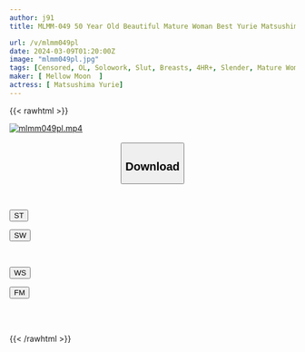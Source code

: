 ```yaml
---
author: j91
title: MLMM-049 50 Year Old Beautiful Mature Woman Best Yurie Matsushima 4 Hours Slender Beautiful Breasts Madonna

url: /v/mlmm049pl
date: 2024-03-09T01:20:00Z
image: "mlmm049pl.jpg"
tags: [Censored, OL, Solowork, Slut, Breasts, 4HR+, Slender, Mature Woman	]
maker: [ Mellow Moon  ]
actress: [ Matsushima Yurie]
---
```



{{< rawhtml >}}

<div class="video" data-videoid="V8VlzRGDR1i3pG">
    <a href="javascript:;">
        <img src="/v/mlmm049pl/mlmm049pl.jpg" width="WIDTH" height="HEIGHT" alt="mlmm049pl.mp4" loading="lazy">
    </a>
</div>

<script type="text/javascript" src="https://j91.asia/asset/on-demand-st.js"></script>

<br>
  <link rel="stylesheet" href="https://j91.asia/asset/bs5.css">
  
  <center>
  <button class="btn btn-primary" type="button" data-bs-toggle="collapse" data-bs-target=".multi-collapse" aria-expanded="false" aria-controls="multiCollapseExample1 multiCollapseExample2"><h2>Download</h2></button></center>
</p>
<div class="row">
  <div class="col">
    <div class="collapse multi-collapse" id="multiCollapseExample1">
      <div class="card card-body">
	      	      <br>
<div class="buttons">  
<p><a href="https://streamtape.to/v/V8VlzRGDR1i3pG" target="_blank"><button class="btn-hover color-3"><i class="fa fa-download"></i> ST</button></a></p>
<p><a href="https://cdnwish.com/p2737mai8fzm" target="_blank"><button class="btn-hover color-2"><i class="fa fa-download"></i> SW</button></a></p></div>
    </div>
  </div>
</div>
  <div class="col">
    <div class="collapse multi-collapse" id="multiCollapseExample2">
      <div class="card card-body">
	      <br>
<div class="buttons">
<p><a href="https://wolfstream.tv/fbgatvhudn8c"><button class="btn-hover color-9"><i class="fa fa-download"></i> WS</button></a></p>
<p><a href="https://filemoon.sx/d/lgsq39f7aql6"><button class="btn-hover color-8"><i class="fa fa-download"></i> FM</button></a></p></div>
<br><br>
      </div>
    </div>
  </div>
</div>

{{< /rawhtml >}}